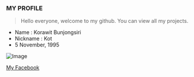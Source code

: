 ### MY PROFILE

> Hello everyone, welcome to my github. You can view all my projects.

* Name : Korawit Bunjongsiri
* Nickname : Kot
* 5 November, 1995

![Image](https://scontent.fbkk5-5.fna.fbcdn.net/v/t1.0-9/22405760_1922232531377213_1013683217441000312_n.jpg?oh=aeabc5cd97c28515d032fb9d999f248f&oe=5AE9E681)


[My Facebook](http://www.facebook.com/korawit.bunjongsiri.5)
